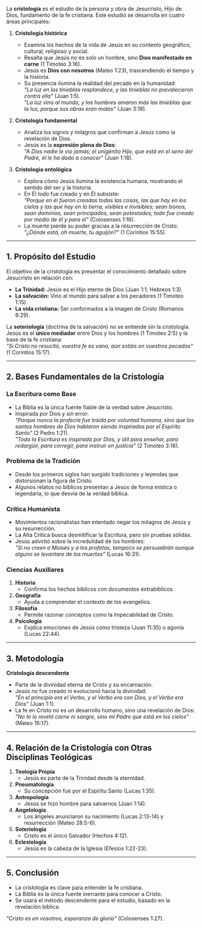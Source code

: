 

La **cristología** es el estudio de la persona y obra de Jesucristo, Hijo de Dios, fundamento de la fe cristiana. Este estudio se desarrolla en cuatro áreas principales:

1. **Cristología histórica**  
   - Examina los hechos de la vida de Jesús en su contexto geográfico, cultural, religioso y social.  
   - Resalta que Jesús no es solo un hombre, sino **Dios manifestado en carne** (1 Timoteo 3:16).  
   - Jesús es **Dios con nosotros** (Mateo 1:23), trascendiendo el tiempo y la historia.
   - Su presencia ilumina la realidad del pecado en la humanidad:  
     *"La luz en las tinieblas resplandece, y las tinieblas no prevalecieron contra ella"* (Juan 1:5).  
     *"La luz vino al mundo, y los hombres amaron más las tinieblas que la luz, porque sus obras eran malas"* (Juan 3:19).  

2. **Cristología fundamental**  
   - Analiza los signos y milagros que confirman a Jesús como la revelación de Dios.  
   - Jesús es la **expresión plena de Dios**:  
     *"A Dios nadie le vio jamás; el unigénito Hijo, que está en el seno del Padre, él le ha dado a conocer"* (Juan 1:18).  

3. **Cristología ontológica**  
   - Explora cómo Jesús ilumina la existencia humana, mostrando el sentido del ser y la historia.  
   - En Él todo fue creado y en Él subsiste:  
     *"Porque en él fueron creadas todas las cosas, las que hay en los cielos y las que hay en la tierra, visibles e invisibles; sean tronos, sean dominios, sean principados, sean potestades; todo fue creado por medio de él y para él"* (Colosenses 1:16).  
   - La muerte pierde su poder gracias a la resurrección de Cristo:  
     *"¿Dónde está, oh muerte, tu aguijón?"* (1 Corintios 15:55).  

---

## **1. Propósito del Estudio**
El objetivo de la cristología es presentar el conocimiento detallado sobre Jesucristo en relación con:

- **La Trinidad:** Jesús es el Hijo eterno de Dios (Juan 1:1; Hebreos 1:3).
- **La salvación:** Vino al mundo para salvar a los pecadores (1 Timoteo 1:15).
- **La vida cristiana:** Ser conformados a la imagen de Cristo (Romanos 8:29).  

La **soteriología** (doctrina de la salvación) no se entiende sin la cristología. Jesús es el **único mediador** entre Dios y los hombres (1 Timoteo 2:5) y la base de la fe cristiana:  
*"Si Cristo no resucitó, vuestra fe es vana, aún estáis en vuestros pecados"* (1 Corintios 15:17).  

---

## **2. Bases Fundamentales de la Cristología**

### **La Escritura como Base**
- La Biblia es la única fuente fiable de la verdad sobre Jesucristo.  
- Inspirada por Dios y sin error:  
  *"Porque nunca la profecía fue traída por voluntad humana, sino que los santos hombres de Dios hablaron siendo inspirados por el Espíritu Santo"* (2 Pedro 1:21).  
  *"Toda la Escritura es inspirada por Dios, y útil para enseñar, para redargüir, para corregir, para instruir en justicia"* (2 Timoteo 3:16).  

### **Problema de la Tradición**
- Desde los primeros siglos han surgido tradiciones y leyendas que distorsionan la figura de Cristo.  
- Algunos relatos no bíblicos presentan a Jesús de forma mística o legendaria, lo que desvía de la verdad bíblica.  

### **Crítica Humanista**
- Movimientos racionalistas han intentado negar los milagros de Jesús y su resurrección.  
- La Alta Crítica busca desmitificar la Escritura, pero sin pruebas sólidas.  
- Jesús advirtió sobre la incredulidad de los hombres:  
  *"Si no creen a Moisés y a los profetas, tampoco se persuadirán aunque alguno se levantare de los muertos"* (Lucas 16:31).  

### **Ciencias Auxiliares**
1. **Historia**  
   - Confirma los hechos bíblicos con documentos extrabíblicos.  
2. **Geografía**  
   - Ayuda a comprender el contexto de los evangelios.  
3. **Filosofía**  
   - Permite razonar conceptos como la impecabilidad de Cristo.  
4. **Psicología**  
   - Explica emociones de Jesús como tristeza (Juan 11:35) o agonía (Lucas 22:44).  

---

## **3. Metodología**

**Cristología descendente**  
   - Parte de la divinidad eterna de Cristo y su encarnación.  
   - Jesús no fue creado ni evolucionó hacia la divinidad:  
     *"En el principio era el Verbo, y el Verbo era con Dios, y el Verbo era Dios"* (Juan 1:1).  
   - La fe en Cristo no es un desarrollo humano, sino una revelación de Dios:  
     *"No te lo reveló carne ni sangre, sino mi Padre que está en los cielos"* (Mateo 16:17).  
     
---

## **4. Relación de la Cristología con Otras Disciplinas Teológicas**
1. **Teología Propia**  
   - Jesús es parte de la Trinidad desde la eternidad.  
2. **Pneumatología**  
   - Su concepción fue por el Espíritu Santo (Lucas 1:35).  
3. **Antropología**  
   - Jesús se hizo hombre para salvarnos (Juan 1:14).  
4. **Angelología**  
   - Los ángeles anunciaron su nacimiento (Lucas 2:13-14) y resurrección (Mateo 28:5-6).  
5. **Soteriología**  
   - Cristo es el único Salvador (Hechos 4:12).  
6. **Eclesiología**  
   - Jesús es la cabeza de la Iglesia (Efesios 1:22-23).  
   
---

## **5. Conclusión**
- La cristología es clave para entender la fe cristiana.  
- La Biblia es la única fuente inerrante para conocer a Cristo.  
- Se usará el método descendente para el estudio, basado en la revelación bíblica.  

*"Cristo es en vosotros, esperanza de gloria"* (Colosenses 1:27).  

